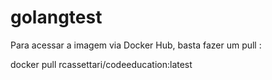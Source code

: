 # golangtest

Para acessar a imagem via Docker Hub, basta fazer um pull :

docker pull rcassettari/codeeducation:latest


